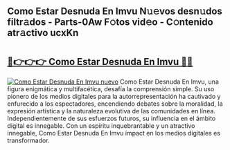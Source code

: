 ## Como Estar Desnuda En Imvu N𝚞𝚎vos desn𝚞dos filtr𝚊dos - Parts-0Aw F𝚘tos vid𝚎o - C𝚘ntenido atr𝚊ctivo ucxKn

# <h2><a href="http://mb9kfi.tromn.icu/?c=Como+Estar+Desnuda+En+Imvu">🔗👉👉👉 Como Estar Desnuda En Imvu 🔗🔗</a></h2>

[![Como Estar Desnuda En Imvu nuevo](https://i.imgur.com/pEAQMta.gif)](http://mb9kfi.tromn.icu/?c=Como+Estar+Desnuda+En+Imvu)
Como Estar Desnuda En Imvu, una figura enigmática y multifacética, desafía la comprensión simple. Su uso pionero de los medios digitales para la autorrepresentación ha cautivado y enfurecido a los espectadores, encendiendo debates sobre la moralidad, la expresión artística y la naturaleza evolutiva de las comunidades en línea. Independientemente de sus esfuerzos futuros, su influencia en el ámbito digital es innegable. Con un espíritu inquebrantable y un atractivo innegable, Como Estar Desnuda En Imvu impact en los medios digitales es transformador.

